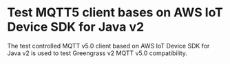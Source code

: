 # Test MQTT5 client bases on AWS IoT Device SDK for Java v2

The test controlled MQTT v5.0 client based on AWS IoT Device SDK for Java v2 is used to test Greengrass v2 MQTT v5.0 compatibility.

